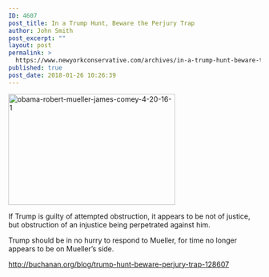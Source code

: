 ```yaml
---
ID: 4607
post_title: In a Trump Hunt, Beware the Perjury Trap
author: John Smith
post_excerpt: ""
layout: post
permalink: >
  https://www.newyorkconservative.com/archives/in-a-trump-hunt-beware-the-perjury-trap/
published: true
post_date: 2018-01-26 10:26:39
---
```

<a href="https://www.newyorkconservative.com/wp-content/uploads/2018/01/obama-robert-mueller-james-comey-4-20-16-1.jpg"><img class="alignnone  wp-image-4608" src="https://www.newyorkconservative.com/wp-content/uploads/2018/01/obama-robert-mueller-james-comey-4-20-16-1.jpg" alt="obama-robert-mueller-james-comey-4-20-16-1" width="333" height="222" /></a>

If Trump is guilty of attempted obstruction, it appears to be not of justice, but obstruction of an injustice being perpetrated against him.

Trump should be in no hurry to respond to Mueller, for time no longer appears to be on Mueller’s side.

<a href="http://buchanan.org/blog/trump-hunt-beware-perjury-trap-128607">http://buchanan.org/blog/trump-hunt-beware-perjury-trap-128607</a>